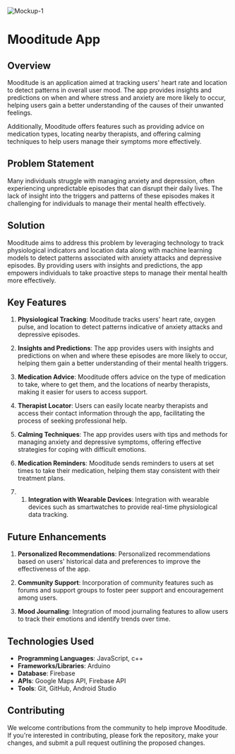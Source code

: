 ![Mockup-1](https://github.com/AmmarSathar/Mooditude/assets/123998872/902e5d45-d93e-4333-9fb6-a6e271f3450b)

# Mooditude App

## Overview

Mooditude is an application aimed at tracking users' heart rate and location to detect patterns in overall user mood. The app provides insights and predictions on when and where stress and anxiety are more likely to occur, helping users gain a better understanding of the causes of their unwanted feelings.

Additionally, Mooditude offers features such as providing advice on medication types, locating nearby therapists, and offering calming techniques to help users manage their symptoms more effectively.

## Problem Statement

Many individuals struggle with managing anxiety and depression, often experiencing unpredictable episodes that can disrupt their daily lives. The lack of insight into the triggers and patterns of these episodes makes it challenging for individuals to manage their mental health effectively.

## Solution

Mooditude aims to address this problem by leveraging technology to track physiological indicators and location data along with machine learning models to detect patterns associated with anxiety attacks and depressive episodes. By providing users with insights and predictions, the app empowers individuals to take proactive steps to manage their mental health more effectively.

## Key Features

1. **Physiological Tracking**: Mooditude tracks users' heart rate, oxygen pulse, and location to detect patterns indicative of anxiety attacks and depressive episodes.

2. **Insights and Predictions**: The app provides users with insights and predictions on when and where these episodes are more likely to occur, helping them gain a better understanding of their mental health triggers.

3. **Medication Advice**: Mooditude offers advice on the type of medication to take, where to get them, and the locations of nearby therapists, making it easier for users to access support.

4. **Therapist Locator**: Users can easily locate nearby therapists and access their contact information through the app, facilitating the process of seeking professional help.

5. **Calming Techniques**: The app provides users with tips and methods for managing anxiety and depressive symptoms, offering effective strategies for coping with difficult emotions.

6. **Medication Reminders**: Mooditude sends reminders to users at set times to take their medication, helping them stay consistent with their treatment plans.

7. 1. **Integration with Wearable Devices**: Integration with wearable devices such as smartwatches to provide real-time physiological data tracking.

## Future Enhancements

1. **Personalized Recommendations**: Personalized recommendations based on users' historical data and preferences to improve the effectiveness of the app.

2. **Community Support**: Incorporation of community features such as forums and support groups to foster peer support and encouragement among users.

3. **Mood Journaling**: Integration of mood journaling features to allow users to track their emotions and identify trends over time.

## Technologies Used

- **Programming Languages**: JavaScript, c++
- **Frameworks/Libraries**:  Arduino
- **Database**: Firebase
- **APIs**: Google Maps API, Firebase API 
- **Tools**: Git, GitHub, Android Studio

## Contributing

We welcome contributions from the community to help improve Mooditude. If you're interested in contributing, please fork the repository, make your changes, and submit a pull request outlining the proposed changes.
